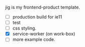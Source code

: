 jig is my frontend-product template.

- [ ] production build for ie11
- [ ] test
- [ ] css styling.
- [x] service-worker (on work-box)
- [ ] more example code.
